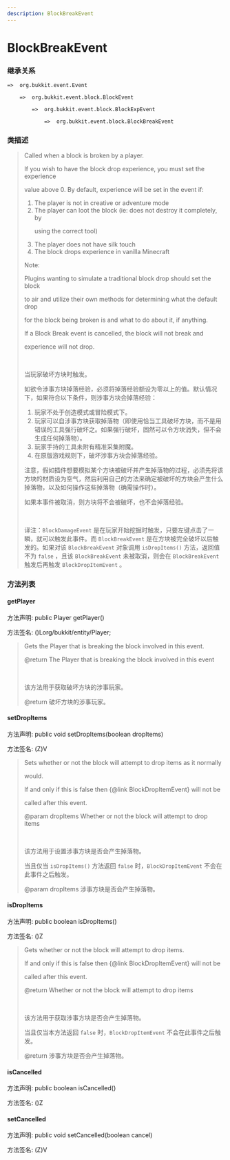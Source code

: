 ```yaml
---
description: BlockBreakEvent
---
```


# BlockBreakEvent

### 继承关系

    =>  org.bukkit.event.Event

        =>  org.bukkit.event.block.BlockEvent

            =>  org.bukkit.event.block.BlockExpEvent

                =>  org.bukkit.event.block.BlockBreakEvent

### 类描述

> Called when a block is broken by a player.
> 
> If you wish to have the block drop experience, you must set the experience
> 
> value above 0. By default, experience will be set in the event if:
> 
> <ol>
> 
> <li>The player is not in creative or adventure mode
> 
> <li>The player can loot the block (ie: does not destroy it completely, by
> 
> using the correct tool)
> 
> <li>The player does not have silk touch
> 
> <li>The block drops experience in vanilla Minecraft
> 
> </ol>
> 
> Note:
> 
> Plugins wanting to simulate a traditional block drop should set the block
> 
> to air and utilize their own methods for determining what the default drop
> 
> for the block being broken is and what to do about it, if anything.
> 
> If a Block Break event is cancelled, the block will not break and
> 
> experience will not drop.
> 
> <br>
> 
> 当玩家破坏方块时触发。
> 
> 如欲令涉事方块掉落经验，必须将掉落经验额设为零以上的值。默认情况下，如果符合以下条件，则涉事方块会掉落经验：
> 
> <ol>
> 
> <li>玩家不处于创造模式或冒险模式下。
> 
> <li>玩家可以自涉事方块获取掉落物（即使用恰当工具破坏方块，而不是用错误的工具强行破坏之。如果强行破坏，固然可以令方块消失，但不会生成任何掉落物）。
> 
> <li>玩家手持的工具未附有精准采集附魔。
> 
> <li>在原版游戏规则下，破坏涉事方块会掉落经验。
> 
> </ol>
> 
> 注意，假如插件想要模拟某个方块被破坏并产生掉落物的过程，必须先将该方块的材质设为空气，然后利用自己的方法来确定被破坏的方块会产生什么掉落物，以及如何操作这些掉落物（确需操作时）。
> 
> 如果本事件被取消，则方块将不会被破坏，也不会掉落经验。
> 
> <br>
> 
> 译注：`BlockDamageEvent` 是在玩家开始挖掘时触发，只要左键点击了一瞬，就可以触发此事件。而 `BlockBreakEvent` 是在方块被完全破坏以后触发的。如果对该 `BlockBreakEvent` 对象调用 `isDropItems()` 方法，返回值不为 `false` ，且该 `BlockBreakEvent` 未被取消，则会在 `BlockBreakEvent` 触发后再触发 `BlockDropItemEvent` 。

### 方法列表

#### getPlayer

方法声明: public Player getPlayer()

方法签名: ()Lorg/bukkit/entity/Player;

> Gets the Player that is breaking the block involved in this event.
> 
> @return The Player that is breaking the block involved in this event
> 
> <br>
> 
> 该方法用于获取破坏方块的涉事玩家。
> 
> @return 破坏方块的涉事玩家。

#### setDropItems

方法声明: public void setDropItems(boolean dropItems)

方法签名: (Z)V

> Sets whether or not the block will attempt to drop items as it normally
> 
> would.
> 
> If and only if this is false then {@link BlockDropItemEvent} will not be
> 
> called after this event.
> 
> @param dropItems Whether or not the block will attempt to drop items
> 
> <br>
> 
> 该方法用于设置涉事方块是否会产生掉落物。
> 
> 当且仅当 `isDropItems()` 方法返回 `false` 时，`BlockDropItemEvent` 不会在此事件之后触发。
> 
> @param dropItems 涉事方块是否会产生掉落物。

#### isDropItems

方法声明: public boolean isDropItems()

方法签名: ()Z

> Gets whether or not the block will attempt to drop items.
> 
> If and only if this is false then {@link BlockDropItemEvent} will not be
> 
> called after this event.
> 
> @return Whether or not the block will attempt to drop items
> 
> <br>
> 
> 该方法用于获取涉事方块是否会产生掉落物。
> 
> 当且仅当本方法返回 `false` 时，`BlockDropItemEvent` 不会在此事件之后触发。
> 
> @return 涉事方块是否会产生掉落物。

#### isCancelled

方法声明: public boolean isCancelled()

方法签名: ()Z

#### setCancelled

方法声明: public void setCancelled(boolean cancel)

方法签名: (Z)V